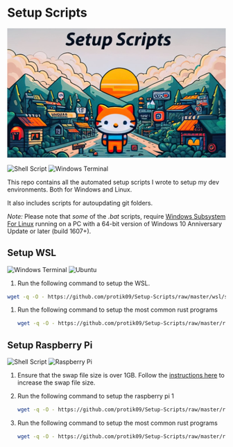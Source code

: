 # Setup Scripts

![Setup Scripts Image](https://github.com/protik09/Setup-Scripts/blob/master/assets/Github_Repo_Card_Setup_Scripts_final.jpg?raw=true "Setup-Scripts")

![Shell Script](https://img.shields.io/badge/shell_script-%23121011.svg?style=for-the-badge&logo=gnu-bash&logoColor=white) ![Windows Terminal](https://img.shields.io/badge/Windows%20Terminal-%234D4D4D.svg?style=for-the-badge&logo=windows-terminal&logoColor=white)

This repo contains all the automated setup scripts I wrote to setup my dev environments.
Both for Windows and Linux.

It also includes scripts for autoupdating git folders.

*Note:* Please note that *some* of the *.bat* scripts, require [Windows Subsystem For Linux](https://learn.microsoft.com/en-in/windows/wsl/install) running on a PC with a 64-bit version of Windows 10 Anniversary Update or later (build 1607+).

## Setup WSL

![Windows Terminal](https://img.shields.io/badge/Windows%20Terminal-%234D4D4D.svg?style=for-the-badge&logo=windows-terminal&logoColor=white) ![Ubuntu](https://img.shields.io/badge/Ubuntu-E95420.svg?style=for-the-badge&logo=ubuntu&logoColor=white)

1. Run the following command to setup the WSL.

```bash
wget -q -O - https://github.com/protik09/Setup-Scripts/raw/master/wsl/setup_wsl.sh | bash

```

1. Run the following command to setup the most common rust programs

    ```bash
    wget -q -O - https://github.com/protik09/Setup-Scripts/raw/master/raspberrypi/setup_cargo.sh | bash

    ```

## Setup Raspberry Pi

![Shell Script](https://img.shields.io/badge/shell_script-%23121011.svg?style=for-the-badge&logo=gnu-bash&logoColor=white) ![Raspberry Pi](https://img.shields.io/badge/-RaspberryPi-C51A4A?style=for-the-badge&logo=Raspberry-Pi)

1. Ensure that the swap file size is over 1GB. Follow the [instructions here](https://pimylifeup.com/raspberry-pi-swap-file/) to increase the swap file size.

1. Run the following command to setup the raspberry pi 1

    ```bash
    wget -q -O - https://github.com/protik09/Setup-Scripts/raw/master/raspberrypi/setup_raspi.sh | bash
    ```

1. Run the following command to setup the most common rust programs

    ```bash
    wget -q -O - https://github.com/protik09/Setup-Scripts/raw/master/raspberrypi/setup_cargo.sh | bash

    ```
